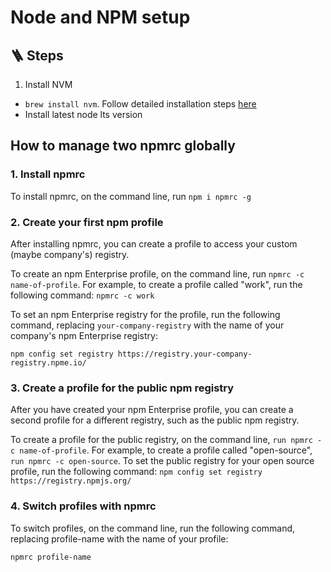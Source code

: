 # Node and NPM setup

## 🪜 Steps 
1. Install NVM
  * ``brew install nvm``. Follow detailed installation steps [here](./nvm.md)
  * Install latest node lts version


## How to manage two npmrc globally

### 1. Install npmrc
To install npmrc, on the command line, run ``npm i npmrc -g``

### 2. Create your first npm profile
After installing npmrc, you can create a profile to access your custom (maybe company's) registry.

To create an npm Enterprise profile, on the command line, run ``npmrc -c name-of-profile``. For example, to create a profile called "work", run the following command: ``npmrc -c work``

To set an npm Enterprise registry for the profile, run the following command, replacing ``your-company-registry`` with the name of your company's npm Enterprise registry:

``npm config set registry https://registry.your-company-registry.npme.io/``

### 3. Create a profile for the public npm registry
After you have created your npm Enterprise profile, you can create a second profile for a different registry, such as the public npm registry.

To create a profile for the public registry, on the command line, ``run npmrc -c name-of-profile``. For example, to create a profile called "open-source", ``run npmrc -c open-source``. To set the public registry for your open source profile, run the following command: ``npm config set registry https://registry.npmjs.org/``

### 4. Switch profiles with npmrc
To switch profiles, on the command line, run the following command, replacing profile-name with the name of your profile:

``npmrc profile-name``
